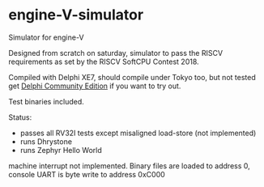 # engine-V-simulator
Simulator for engine-V

Designed from scratch on saturday, simulator to pass the RISCV requirements as set by the RISCV SoftCPU Contest 2018.

Compiled with Delphi XE7, should compile under Tokyo too, but not tested get [Delphi Community Edition](https://www.embarcadero.com/products/delphi/starter/free-download) if you want to try out.

Test binaries included.

Status: 
* passes all RV32I tests except misaligned load-store (not implemented)
* runs Dhrystone
* runs Zephyr Hello World

machine interrupt not implemented. Binary files are loaded to address 0, console UART is byte write to address 0xC000
